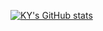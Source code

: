 <!--![header](https://capsule-render.vercel.app/api?type=wave&color=auto&height=300&section=header&text=Welcome!!&fontSize=90)-->
[![KY's GitHub stats](https://github-readme-stats.vercel.app/api?username=kyahn23&theme=dark)](https://github.com/kyahn23/github-readme-stats)
<!--
**kyahn23/kyahn23** is a ✨ _special_ ✨ repository because its `README.md` (this file) appears on your GitHub profile.

Here are some ideas to get you started:

- 🔭 I’m currently working on ...
- 🌱 I’m currently learning ...
- 👯 I’m looking to collaborate on ...
- 🤔 I’m looking for help with ...
- 💬 Ask me about ...
- 📫 How to reach me: ...
- 😄 Pronouns: ...
- ⚡ Fun fact: ...
-->

